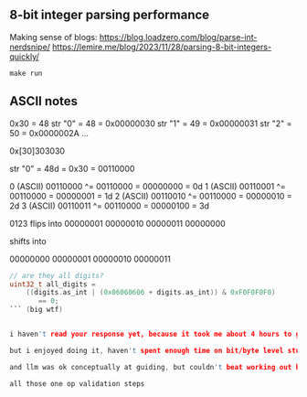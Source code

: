 ## 8-bit integer parsing performance

Making sense of blogs:
https://blog.loadzero.com/blog/parse-int-nerdsnipe/
https://lemire.me/blog/2023/11/28/parsing-8-bit-integers-quickly/

`make run`

## ASCII notes
0x30 = 48
str "0" = 48 = 0x00000030
str "1" = 49 = 0x00000031
str "2" = 50 = 0x0000002A
...

0x[30]303030

str "0" = 48d = 0x30 = 00110000

0 (ASCII) 00110000 ^= 00110000 = 00000000 = 0d
1 (ASCII) 00110001 ^= 00110000 = 00000001 = 1d
2 (ASCII) 00110010 ^= 00110000 = 00000010 = 2d
3 (ASCII) 00110011 ^= 00110000 = 00000100 = 3d

0123
flips into
00000001 00000010 00000011 00000000

shifts into

00000000 00000001 00000010 00000011

```c
// are they all digits?
uint32_t all_digits =
    ((digits.as_int | (0x06060606 + digits.as_int)) & 0xF0F0F0F0)
       == 0;
``` (big wtf)


i haven't read your response yet, because it took me about 4 hours to get through https://lemire.me/blog/2023/11/28/parsing-8-bit-integers-quickly/

but i enjoyed doing it, haven't spent enough time on bit/byte level stuff

and llm was ok conceptually at guiding, but couldn't beat working out by hand and confirming with printf("%#x", ...)

all those one op validation steps
